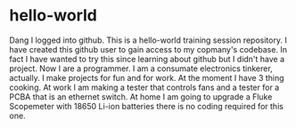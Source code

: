 # hello-world
Dang I logged into github.
This is a hello-world training session repository. I have created this github user to gain access to my copmany's codebase. 
In fact I have wanted to try this since learning about github but I didn't have a project. Now I are a programmer.
I am a consumate electronics tinkerer, actually. I make projects for fun and for work. At the moment I have 3 thing cooking. 
At work I am making a tester that controls fans and a tester for a PCBA that is an ethernet switch. At home I am going to 
upgrade a Fluke Scopemeter with 18650 Li-ion batteries there is no coding required for this one.  
